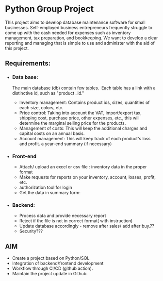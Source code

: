 # Python Group Project
This project aims to develop database maintenance software for small businesses. Self-employed business entrepreneurs frequently struggle to come up with the cash needed for expenses such as inventory management, tax preparation, and bookkeeping. We want to develop a clear reporting and managing that is simple to use and administer with the aid of this project. 


## Requirements:
* ### Data base:
  The main database (db) contain few tables.  Each table has a link with a distinctive id, such as "product _id." 

    * Inventory management: Contains product ids, sizes, quantities of each size, colors, etc.
    * Price control: Taking into account the VAT, import/export tax, shipping cost, purchase price, other expenses, etc., this will determine the marginal selling price for the products. 
    * Management of costs: This will keep the additional charges and capital costs on an annual basis.
    * Account management: This will keep track of each product's loss and profit. a year-end summary (if necessary)

* ### Front-end
    * Attach/ upload an excel or csv file : inventory data in the proper format
    * Make requests for reports on your inventory, account, losses, profit, etc.
    * authorization tool for login
    * Get the data in summary form: 

* ### Backend:
    * Process data and provide necessary report
    * Reject if the file is not in correct format( with instruction)
    * Update database accordingly - remove after sales/ add after buy.??
    * Security??? 

 ## AIM 
 * Create a project based on Python/SQL 
 * Integration of backend/frontend development
 * Workflow through CI/CD (github action).
 * Maintain the project update in Github.
 
